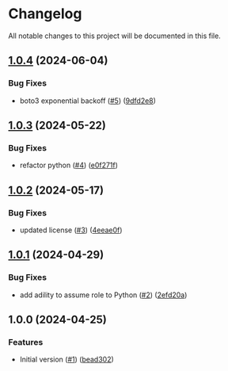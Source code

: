 # Changelog

All notable changes to this project will be documented in this file.

## [1.0.4](https://github.com/acai-consulting/terraform-aws-acf-scp/compare/1.0.3...1.0.4) (2024-06-04)


### Bug Fixes

* boto3 exponential backoff ([#5](https://github.com/acai-consulting/terraform-aws-acf-scp/issues/5)) ([9dfd2e8](https://github.com/acai-consulting/terraform-aws-acf-scp/commit/9dfd2e82254ee5e0f4b7da687689fc927ffde998))

## [1.0.3](https://github.com/acai-consulting/terraform-aws-acf-scp/compare/1.0.2...1.0.3) (2024-05-22)


### Bug Fixes

* refactor python ([#4](https://github.com/acai-consulting/terraform-aws-acf-scp/issues/4)) ([e0f271f](https://github.com/acai-consulting/terraform-aws-acf-scp/commit/e0f271fb6b2be01177ebd6111e4bd7b0309490d8))

## [1.0.2](https://github.com/acai-consulting/terraform-aws-acf-scp/compare/1.0.1...1.0.2) (2024-05-17)


### Bug Fixes

* updated license ([#3](https://github.com/acai-consulting/terraform-aws-acf-scp/issues/3)) ([4eeae0f](https://github.com/acai-consulting/terraform-aws-acf-scp/commit/4eeae0f7ae7273a1cb5a712a36e147486422b4a0))

## [1.0.1](https://github.com/acai-consulting/terraform-aws-acf-scp/compare/1.0.0...1.0.1) (2024-04-29)


### Bug Fixes

* add adility to assume role to Python ([#2](https://github.com/acai-consulting/terraform-aws-acf-scp/issues/2)) ([2efd20a](https://github.com/acai-consulting/terraform-aws-acf-scp/commit/2efd20aa30442a9b1b4db14307d1de0288e2acd0))

## 1.0.0 (2024-04-25)


### Features

* Initial version ([#1](https://github.com/acai-consulting/terraform-aws-acf-scp/issues/1)) ([bead302](https://github.com/acai-consulting/terraform-aws-acf-scp/commit/bead302d904e9df25f1bcdc94bd08dc80e3ae4d7))
